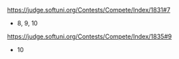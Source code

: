 https://judge.softuni.org/Contests/Compete/Index/1831#7 
* 8, 9, 10 

https://judge.softuni.org/Contests/Compete/Index/1835#9
* 10
